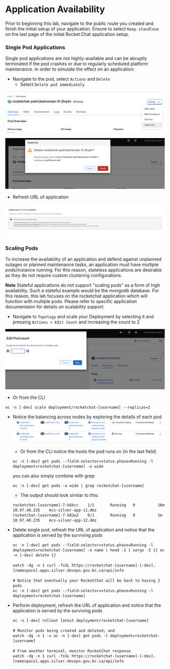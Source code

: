 # Application Availability
Prior to beginning this lab, navigate to the public route you created and finish the initial setup of your application. 
Ensure to select `Keep standlone` on the last page of the initial Rocket.Chat application setup. 

### Single Pod Applications
Single pod applications are not highly-available and can be abruptly terminated if the pod crashes or due to regularly 
scheduled platform maintenance. In order to simulate the effect on an application: 

- Navigate to the pod, select `Actions` and `Delete`
    - Select `Delete pod immediately`

![](./images/04_app_availability_01.png)

![](./images/04_app_availability_02.png)

- Refresh URL of application

![](./images/04_app_availability_03.png)


### Scaling Pods
To increase the availability of an application and defend against unplanned outages or planned maintenance tasks, an 
application must have multiple pods/instance running. For this reason, stateless applications are desirable as they 
do not require custom clustering configurations. 

**Note** Stateful applications do not support "scaling pods" as a form of high availability. Such a stateful example 
would be the mongodb database. For this reason, this lab focuses on the rocketchat application which will function 
with multiple pods. Please refer to specific application documentaion for details on scalability support. 

- Navigate to `Topology` and scale your Deployment by selecting it and pressing `Actions > Edit Count` and increasing the count to 2



![](./images/04_app_availability_05.png)

- Or from the CLI

```oc:cli
oc -n [-dev] scale deployment/rocketchat-[username] --replicas=2
```
- Notice the balancing across nodes by exploring the details of each pod
![](./images/04_app_availability_06.png)

  - Or from the CLI notice the hosts the pod runs on (in the last field)

  ```oc:cli
  oc -n [-dev] get pods --field-selector=status.phase=Running -l deployment=rocketchat-[username] -o wide
  ```
  you can also simply combine with grep:
  ```
  oc -n [-dev] get pods -o wide | grep rocketchat-[username]
  ```
  - The output should look similar to this:
  ```
  rocketchat-[username]-7-k6kcc    1/1       Running   0          16m       10.97.40.235    mcs-silver-app-11.dmz
  rocketchat-[username]-7-k82w2    0/1       Running   0          1m        10.97.40.235    mcs-silver-app-12.dmz
  ```

- Delete single pod, refresh the URL of application and notice that the application is served by the surviving pods
  ```oc:cli
  oc -n [-dev] get pods --field-selector=status.phase=Running -l deployment=rocketchat-[username] -o name | head -1 | xargs -I {} oc -n [-dev] delete {}

  watch -dg -n 1 curl -fsSL https://rocketchat-[username]-[-dev].[namespace].apps.silver.devops.gov.bc.ca/api/info

  # Notice that eventually your RocketChat will be back to having 2 pods
  oc -n [-dev] get pods --field-selector=status.phase=Running -l deployment=rocketchat-[username]
  ```
  
- Perform deployment, refresh the URL of application and notice that the application is served by the surviving pods
  ```oc:cli
  oc -n [-dev] rollout latest deployment/rocketchat-[username]
  
  # Monitor pods being created and deleted; and
  watch -dg -n 1 -x oc -n [-dev] get pods -l deployment=rocketchat-[username]

  # From another terminal, monitor RocketChat response
  watch -dg -n 1 curl -fsSL https://rocketchat-[username]-[-dev].[namespace].apps.silver.devops.gov.bc.ca/api/info

  ```